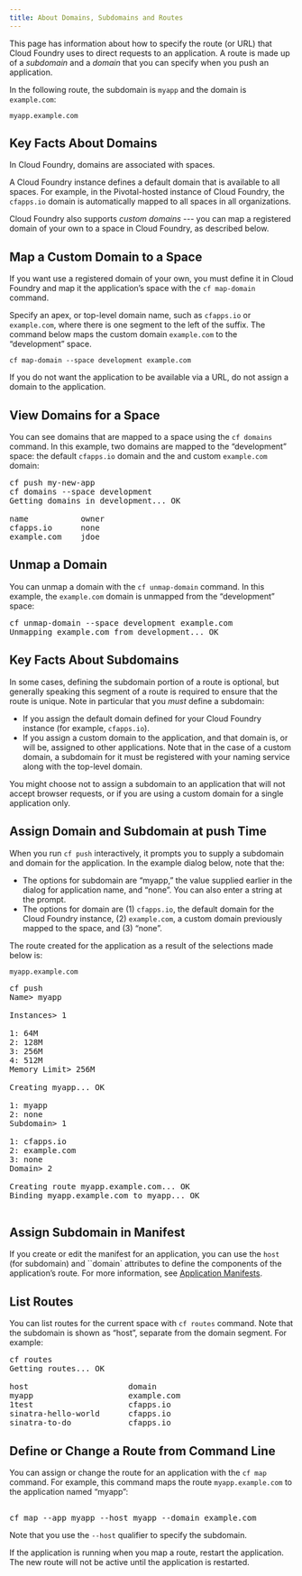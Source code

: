```yaml
---
title: About Domains, Subdomains and Routes
---
```



This page has information about how to specify the route (or URL) that Cloud Foundry uses to direct requests to an application. A route is made up of a _subdomain_ and a _domain_ that you can specify when you push an application. 

In the following route, the subdomain is `myapp` and the domain is `example.com`:

`myapp.example.com`
## <a id='domains'></a>Key Facts About Domains ##

In Cloud Foundry, domains are associated with spaces.  

A Cloud Foundry instance defines a default domain that is available to all spaces. For example, in the Pivotal-hosted instance of Cloud Foundry, the `cfapps.io` domain is automatically mapped to all spaces in all organizations.

Cloud Foundry also supports _custom domains_ --- you can map a registered domain of your own to a space in Cloud Foundry, as described below.

## <a id='map-domain'></a>Map a Custom Domain to a Space ##

If you want use a registered domain of your own, you must define it in Cloud Foundry and map it the application’s space with the `cf map-domain` command. 

Specify an apex, or top-level domain name, such as `cfapps.io` or `example.com`, where there is one segment to the left of the suffix. The command below maps the custom domain `example.com`  to the “development” space.  

`cf map-domain --space development example.com`

If you do not want the application to be available via a URL, do not assign a domain to the application.

## <a id='view-domains'></a>View Domains for a Space ##

You can see domains that are mapped to a space using the `cf domains` command. In this example, two domains are mapped to the “development” space:  the default `cfapps.io` domain and the and custom `example.com` domain:

<pre class="terminal">
cf push my-new-app
cf domains --space development
Getting domains in development... OK

name           owner   
cfapps.io      none    
example.com    jdoe
</pre>

 

## <a id='unmap-domain'></a>Unmap a Domain ##
You can unmap a domain with the `cf unmap-domain` command.  In this example, the `example.com` domain is unmapped from the “development” space:

<pre class="terminal">
cf unmap-domain --space development example.com
Unmapping example.com from development... OK
</pre>

## <a id='subdomain'></a>Key Facts About Subdomains ##

In some cases, defining the subdomain portion of a route is optional, but generally speaking this segment of a route is required to ensure that the route is unique. Note in particular that you _must_ define a subdomain:

- If you assign the default domain defined for your Cloud Foundry instance (for example, `cfapps.io`).
- If you assign a custom domain to the application, and that domain is, or will be, assigned to other applications. Note that in the case of a custom domain, a subdomain for it must be registered with your naming service along with the top-level domain. 

You might choose not to assign a subdomain to an application that will not accept browser requests, or if you are using a custom domain for a single application only.

## <a id='assign-at-push'></a>Assign Domain and Subdomain at push Time ##

When you run `cf push` interactively, it prompts you to supply a subdomain and domain for the application. In the example dialog below, note that the:
 
- The options for subdomain are “myapp,” the value supplied earlier in the dialog for application name, and “none”. You can also enter a string at the prompt.
- The options for domain are (1) `cfapps.io`, the default domain for the Cloud Foundry instance, (2) `example.com`, a custom domain previously mapped to the space, and (3) “none”.

The route created for the application as a result of the selections made below is:

`myapp.example.com`

<pre class="terminal">
cf push
Name> myapp

Instances> 1

1: 64M
2: 128M
3: 256M
4: 512M
Memory Limit> 256M

Creating myapp... OK

1: myapp
2: none
Subdomain> 1     

1: cfapps.io
2: example.com
3: none
Domain> 2

Creating route myapp.example.com... OK
Binding myapp.example.com to myapp... OK

</pre>


## <a id='assign-in-manifest'></a>Assign Subdomain in Manifest ##

If you create or edit the manifest for an application, you can use the `host` (for subdomain) and ``domain` attributes to define the components of the application’s route. For more information, see [Application Manifests](../../deploying-apps/manifest.html).

## <a id='list-routes'></a>List Routes ##

You can list routes for the current space with `cf routes` command.  Note that the subdomain is shown as “host”, separate from the domain segment. For example:
<pre class="terminal">
cf routes
Getting routes... OK

host                     domain   
myapp                    example.com 
1test                    cfapps.io
sinatra-hello-world      cfapps.io
sinatra-to-do            cfapps.io
</pre>

## <a id='define-route'></a>Define or Change a Route from Command Line
You can assign or change the route for an application with the `cf map` command. For example, this command maps the route  `myapp.example.com` to the application named “myapp”:
<pre class="terminal">

cf map --app myapp --host myapp --domain example.com 
</pre>
Note that you use the `--host` qualifier to specify the subdomain.

If the application is running when you map a route, restart the application. The new route will not be active until the application is restarted.

